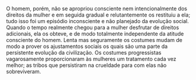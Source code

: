 ﻿O homem, porém, não se apropriou consciente nem intencionalmente dos direitos da mulher e em seguida gradual e relutantemente os restituiu a ela; tudo isso foi um episódio inconsciente e não planejado da evolução social. Quando o tempo realmente chegou para a mulher desfrutar de direitos adicionais, ela os obteve, e de modo totalmente independente da atitude consciente do homem. Lenta mas seguramente os costumes mudam de modo a prover os ajustamentos sociais os quais são uma parte da persistente evolução da civilização. Os costumes progressistas vagarosamente proporcionaram às mulheres um tratamento cada vez melhor; as tribos que persistiram na crueldade para com elas não sobreviveram.